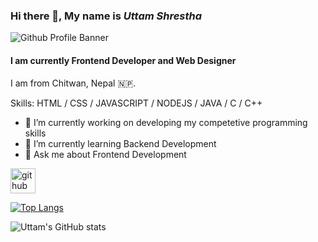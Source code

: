 ### Hi there 👋, My name is *Uttam Shrestha*
![Github Profile Banner](https://github.com/uttamstha123/uttamstha/blob/main/github-banner.png)

#### I am currently Frontend Developer and Web Designer
I am from Chitwan, Nepal 🇳🇵.

Skills: HTML / CSS / JAVASCRIPT / NODEJS / JAVA / C / C++ 

- 🔭 I’m currently working on developing my competetive programming skills 
- 🌱 I’m currently learning Backend Development 
- 💬 Ask me about Frontend Development 


[<img src='https://cdn.jsdelivr.net/npm/simple-icons@3.0.1/icons/github.svg' alt='github' height='40'>](https://github.com/uttamstha123)  

[![Top Langs](https://github-readme-stats.vercel.app/api/top-langs/?username=uttamstha123&theme=vue-dark&layout=compact)](https://github.com/anuraghazra/github-readme-stats)

![Uttam's GitHub stats](https://github-readme-stats.vercel.app/api?username=uttamstha123&theme=vue-dark&show_icons=true)

